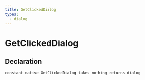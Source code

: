 ```yaml
---
title: GetClickedDialog
types:
  - dialog
---
```


# GetClickedDialog

## Declaration

```jass
constant native GetClickedDialog takes nothing returns dialog
```
